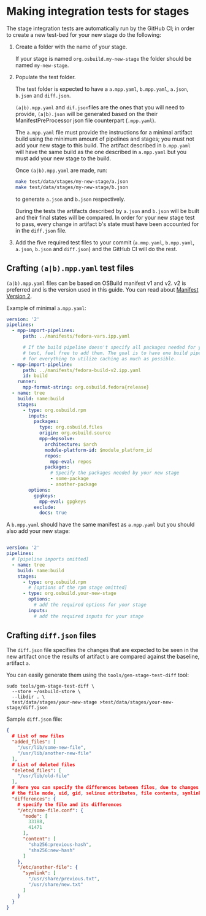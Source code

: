 # Making integration tests for stages

The stage integration tests are automatically run by the GitHub CI; in order to create a
new test-bed for your new stage do the following:

1. Create a folder with the name of your stage.

   If your stage is named `org.osbuild.my-new-stage` the folder should be named
   `my-new-stage`.

2. Populate the test folder.

   The test folder is expected to have a `a.mpp.yaml`, `b.mpp.yaml`, `a.json`,
   `b.json` and `diff.json`.

   `(a|b).mpp.yaml` and `dif.json`files are the ones that you will need to
   provide, `(a|b).json` will be generated based on the their
   ManifestPreProcessor json file counterpart (`.mpp.yaml`).

   The `a.mpp.yaml` file must provide the instructions for a minimal artifact
   build using the minimum amount of pipelines and stages; you must not add
   your new stage to this build. The artifact described in `b.mpp.yaml` will
   have the same build as the one described in `a.mpp.yaml` but you must add
   your new stage to the build.

   Once `(a|b).mpp.yaml` are made, run:

   ```bash
   make test/data/stages/my-new-stage/a.json
   make test/data/stages/my-new-stage/b.json
   ```

   to generate `a.json` and `b.json` respectively.

   During the tests the artifacts described by `a.json` and `b.json` will be
   built and their final states will be compared. In order for your new stage
   test to pass, every change in artifact b's state must have been accounted
   for in the `diff.json` file.

3. Add the five required test files to your commit (`a.mmp.yaml`, `b.mpp.yaml`,
   `a.json`, `b.json` and `diff.json`) and the GitHub CI will do the rest.

## Crafting `(a|b).mpp.yaml` test files

`(a|b).mpp.yaml` files can be based on OSBuild manifest v1 and v2. v2 is
preferred and is the version used in this guide. You can read about [Manifest
Version
2](https://github.com/osbuild/osbuild/blob/main/docs/osbuild-manifest.5.rst).


Example of minimal `a.mpp.yaml`:
```yaml
version: '2'
pipelines:
  - mpp-import-pipelines:
      path: ../manifests/fedora-vars.ipp.yaml

      # If the build pipeline doesn't specify all packages needed for your
      # test, feel free to add them. The goal is to have one build pipeline
      # for everything to utilize caching as much as possible.
  - mpp-import-pipeline:
      path: ../manifests/fedora-build-v2.ipp.yaml
      id: build
    runner:
      mpp-format-string: org.osbuild.fedora{release}
  - name: tree
    build: name:build
    stages:
      - type: org.osbuild.rpm
        inputs:
          packages:
            type: org.osbuild.files
            origin: org.osbuild.source
            mpp-depsolve:
              architecture: $arch
              module-platform-id: $module_platform_id
              repos:
                mpp-eval: repos
              packages:
                # Specify the packages needed by your new stage
                - some-package
                - another-package
        options:
          gpgkeys:
            mpp-eval: gpgkeys
          exclude:
            docs: true
```

A `b.mpp.yaml` should have the same manifest as `a.mpp.yaml` but you should
also add your new stage:
```yaml

version: '2'
pipelines:
  # [pipeline imports omitted]
  - name: tree
    build: name:build
    stages:
      - type: org.osbuild.rpm
        # [options of the rpm stage omitted]
      - type: org.osbuild.your-new-stage
        options:
          # add the required options for your stage
        inputs:
          # add the required inputs for your stage
```

## Crafting `diff.json` files

The `diff.json` file specifies the changes that are expected to be seen in the
new artifact once the results of artifact `b` are compared against the
baseline, artifact `a`.

You can easily generate them using the `tools/gen-stage-test-diff` tool:

```
sudo tools/gen-stage-test-diff \
  --store ~/osbuild-store \
  --libdir . \
  test/data/stages/your-new-stage >test/data/stages/your-new-stage/diff.json
```

Sample `diff.json` file:

```json
{
  # List of new files
  "added_files": [
    "/usr/lib/some-new-file",
    "/usr/lib/another-new-file"
  ],
  # List of deleted files
  "deleted_files": [
    "/usr/lib/old-file"
  ],
  # Here you can specify the differences between files, due to changes on
  # the file mode, uid, gid, selinux attributes, file contents, symlinks etc.
  "differences": {
    # specify the file and its differences
    "/etc/some-file.conf": {
      "mode": [
        33188,
        41471
      ],
      "content": [
        "sha256:previous-hash",
        "sha256:new-hash"
      ]
    },
    "/etc/another-file": {
      "symlink": [
        "/usr/share/previous.txt",
        "/usr/share/new.txt"
      ]
    }
  }
}
```
